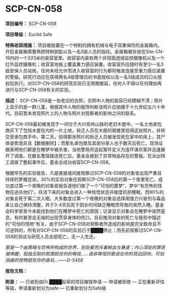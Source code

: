 # SCP-CN-058


**项目编号：**  SCP-CN-058

**项目等级：**  Euclid Safe

**特殊收容措施：** 
项目被放置在一个特制的拥有机械与电子双重保险的金属箱内。开启金属箱需要两把特制钥匙以及一名5级人员的指纹。金属箱被存放在Site-CN-19内的一个3*3*3米的收容室里。收容室内装有两个非球面透镜监控摄像机以及一个红外监控摄像机；收容室地板上覆盖重力感应装置。收容室外应随时有至少一名3级安保人员站岗，任何未经允许而进入收容室的行为都将触发连接至重力感应装置的警报。研究行动应在获得两名4级管理员的书面授权以及一名5级成员的口头授权后执行。对SCP-CN-058的研究实验已无限期推延，任何人不得以任何理由再进行与SCP-CN-058有关的实验。

**描述：** 
SCP-CN-058是一张老旧的合照，合照中人物的面容已经模糊不清；照片上显示的是一群儿童，根据其中人物的服饰判断该照片应拍摄于十九世纪五六十年代。目前暂未发现照片上的人物与照片对观察者的影响之间的联系。

SCP-CN-058最初被发现于一间位于大兴安岭山脉的老旧木屋中。一名土地承包商买下了包括木屋在内的一片土地，拆迁人员在木屋的阁楼里拾得这张照片，并转交至承包商手中。第二天，拾得那张照片的拆迁人员被发现死在家中的床上，其尸体姿势诡异且【数据删除】；而那名承包商及其部分家人也于数天后死亡。现场证据表明他们都是在睡梦中被杀害。当地警局将这起案件定义为连环谋杀案并迅速展开了调查。在数名警探接连死亡后，基金会接到了异常物品存在的警报。在派出特工调查了整起事件后，基金会成功收容SCP-CN-058。

根据早先的实验报告，凡是直接或间接观察过SCP-CN-058的对象皆出现严重且持续的梦魇症状。30%的实验对象在观察SCP-CN-058后的第一个夜里死亡。成功度过第一个夜晚的对象皆报告道他们做了一个“可怕的噩梦”，梦中“有恐怖的怪物在追杀他们”。存活下来的对象会进入一种恍惚状态并极度抗拒睡眠，而90%的对象会死于第二次入眠。大多数度过第一个夜晚的对象会选择用强力兴奋剂与毒品来让自己保持清醒，并于3-4天后死于因长时间缺乏睡眠而导致的突然入睡。基金会科学家至今未能找到他们在睡梦中死亡的原因；记录显示对象会在睡梦中突然窒息，有时甚至会无端的出现贯穿身体的伤口。目前推测对象的死亡与报告中描述的“可怕的怪物”有关。由于SCP-CN-058对观察者所造成的影响是完全致命且不可逆转的，所有对SCP-CN-058的实验已于████停止；而先前观察过SCP-CN-058的测试与研究人员全部死亡，无一人生还。

*那是一个由黑暗与恐怖所构成的世界，到处都充斥着鲜血与暴虐；内心深处的罪恶被唤醒，孤独无助的氛围扼住你的喉咙……诡异嘶哑的歌谣在你的耳边回响，可怕扭曲的怪物就在你的身后…——D-5458* 

**报告文档：** 







**附录：** 
— 已收到由Dr.████起草的项目摧毁申请
— 申请被拒绝
— 正在重新评估等级，申请重新划分为safe
— 已重新划分为Safe级


